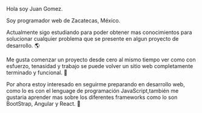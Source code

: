 Hola soy Juan Gomez.

Soy programador web de Zacatecas, México.

Actualmente sigo estudiando para poder obtener mas conocimientos para solucionar cualquier problema que se presente en algun proyecto de desarrollo. 🌎

Me gusta comenzar un proyecto desde cero al mismo tiempo ver como con esfuerzo, tenasidad y trabajo se puede volver un sitio web completamente terminado y funcional. 🚀

Por ahora estoy interesado en seguirme preparando en desarrollo web, como lo es con el lenguage de programación JavaScript,también me gustaria aprender mas sobre 
los diferentes frameworks como lo son BootStrap, Angular y React. 👀

<!---
Juaan8/Juaan8 is a ✨ special ✨ repository because its `README.md` (this file) appears on your GitHub profile.
You can click the Preview link to take a look at your changes.
--->
